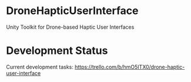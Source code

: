# DroneHapticUserInterface
Unity Toolkit for Drone-based Haptic User Interfaces

# Development Status
Current development tasks: https://trello.com/b/hmO5ITX0/drone-haptic-user-interface
